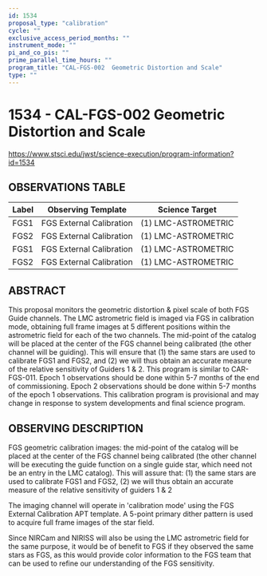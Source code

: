 ```yaml
---
id: 1534
proposal_type: "calibration"
cycle: ""
exclusive_access_period_months: ""
instrument_mode: ""
pi_and_co_pis: ""
prime_parallel_time_hours: ""
program_title: "CAL-FGS-002  Geometric Distortion and Scale"
type: ""
---
```

# 1534 - CAL-FGS-002  Geometric Distortion and Scale
https://www.stsci.edu/jwst/science-execution/program-information?id=1534
## OBSERVATIONS TABLE
| Label | Observing Template       | Science Target        |
|-------|--------------------------|-----------------------|
| FGS1  | FGS External Calibration | (1) LMC-ASTROMETRIC   |
| FGS2  | FGS External Calibration | (1) LMC-ASTROMETRIC   |
| FGS1  | FGS External Calibration | (1) LMC-ASTROMETRIC   |
| FGS2  | FGS External Calibration | (1) LMC-ASTROMETRIC   |

## ABSTRACT

This proposal monitors the geometric distortion & pixel scale of both FGS Guide channels. The LMC astrometric field is imaged via FGS in calibration mode, obtaining full frame images at 5 different positions within the astrometric field for each of the two channels. The mid-point of the catalog will be placed at the center of the FGS channel being calibrated (the other channel will be guiding). This will ensure that (1) the same stars are used to calibrate FGS1 and FGS2, and (2) we will thus obtain an accurate measure of the relative sensitivity of Guiders 1 & 2. This program is similar to CAR-FGS-011. Epoch 1 observations should be done within 5-7 months of the end of commissioning. Epoch 2 observations should be done within 5-7 months of the epoch 1 observations. This calibration program is provisional and may change in response to system developments and final science program.

## OBSERVING DESCRIPTION

FGS geometric calibration images: the mid-point of the catalog will be placed at the center of the FGS channel being calibrated (the other channel will be executing the guide function on a single guide star, which need not be an entry in the LMC catalog). This will assure that:
(1) the same stars are used to calibrate FGS1 and FGS2,
(2) we will thus obtain an accurate measure of the relative sensitivity of guiders 1 & 2

The imaging channel will operate in 'calibration mode' using the FGS External Calibration APT template. A 5-point primary dither pattern is used to acquire full frame images of the star field.

Since NIRCam and NIRISS will also be using the LMC astrometric field for the same purpose, it would be of benefit to FGS if they observed the same stars as FGS, as this would provide color information to the FGS team that can be used to refine our understanding of the FGS sensitivity.
